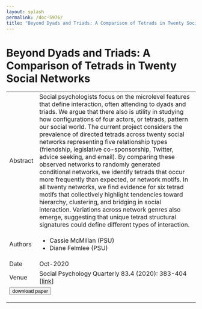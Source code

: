 ```yaml
---
layout: splash
permalink: /doc-5976/
title: "Beyond Dyads and Triads: A Comparison of Tetrads in Twenty Social Networks"
---
```


# Beyond Dyads and Triads: A Comparison of Tetrads in Twenty Social Networks

<table>
    <tbody>
    <tr>
        <td>Abstract</td>
        <td>Social psychologists focus on the microlevel features that define interaction, often attending to dyads and triads. We argue that there also is utility in studying how configurations of four actors, or tetrads, pattern our social world. The current project considers the prevalence of directed tetrads across twenty social networks representing five relationship types (friendship, legislative co-sponsorship, Twitter, advice seeking, and email). By comparing these observed networks to randomly generated conditional networks, we identify tetrads that occur more frequently than expected, or network motifs. In all twenty networks, we find evidence for six tetrad motifs that collectively highlight tendencies toward hierarchy, clustering, and bridging in social interaction. Variations across network genres also emerge, suggesting that unique tetrad structural signatures could define different types of interaction.</td>
    </tr>
    <tr>
        <td>Authors</td>
        <td>
            <ul>
                <li>Cassie McMillan (PSU)</li>
                <li>Diane Felmlee (PSU)</li>
            </ul>
        </td>
    </tr>
    <tr>
        <td>Date</td>
        <td>Oct-2020</td>
    </tr>
    <tr>
        <td>Venue</td>
        <td>Social Psychology Quarterly 83.4 (2020): 383-404 [<a href="https://journals.sagepub.com/doi/10.1177/0190272520944151?icid=int.sj-abstract.citing-articles.1">link</a>]</td>
    </tr>
        <tr>
            <td colspan="2">
                <form method="get" action="https://journals.sagepub.com/doi/10.1177/0190272520944151?icid=int.sj-abstract.citing-articles.1">
                    <button type="submit">download paper</button>
                </form>
            </td>
        </tr>
    </tbody>
</table>

